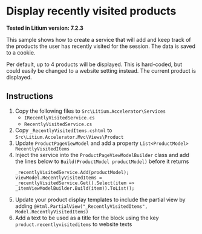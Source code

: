 
# Display recently visited products

**Tested in Litium version: 7.2.3**

This sample shows how to create a service that will add and keep track of the products the user has recently visited for the session. The data is saved to a cookie. 

Per default, up to 4 products will be displayed. This is hard-coded, but could easily be changed to a website setting instead. The current product is displayed. 

## Instructions

1. Copy the following files to `Src\Litium.Accelerator\Services`
	* `IRecentlyVisitedService.cs`
	* `RecentlyVisitedService.cs`
2. Copy `_RecentlyVisitedItems.cshtml` to `Src\Litium.Accelerator.Mvc\Views\Product`
3. Update `ProductPageViewModel` and add a property `List<ProductModel> RecentlyVisitedItems`
4. Inject the service into the `ProductPageViewModelBuilder` class and add the lines below to `Build(ProductModel productModel)` before it returns
    ```
    _recentlyVisitedService.Add(productModel);
    viewModel.RecentlyVisitedItems = _recentlyVisitedService.Get().Select(item => _itemViewModelBuilder.Build(item)).ToList();
    ```
5. Update your product display templates to include the partial view by adding `@Html.PartialView("_RecentlyVisitedItems", Model.RecentlyVisitedItems)` 
6. Add a text to be used as a title for the block using the key `product.recentlyvisiteditems` to website texts